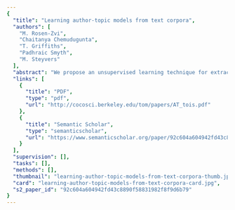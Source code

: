 ```yaml
---
{
  "title": "Learning author-topic models from text corpora",
  "authors": [
    "M. Rosen-Zvi",
    "Chaitanya Chemudugunta",
    "T. Griffiths",
    "Padhraic Smyth",
    "M. Steyvers"
  ],
  "abstract": "We propose an unsupervised learning technique for extracting information about authors and topics from large text collections. We model documents as if they were generated by a two-stage stochastic process. An author is represented by a probability distribution over topics, and each topic is represented as a probability distribution over words. The probability distribution over topics in a multi-author paper is a mixture of the distributions associated with the authors. The topic-word and author-topic distributions are learned from data in an unsupervised manner using a Markov chain Monte Carlo algorithm. We apply the methodology to three large text corpora: 150,000 abstracts from the CiteSeer digital library, 1740 papers from the Neural Information Processing Systems (NIPS) Conferences, and 121,000 emails from the Enron corporation. We discuss in detail the interpretation of the results discovered by the system including specific topic and author models, ranking of authors by topic and topics by author, parsing of abstracts by topics and authors, and detection of unusual papers by specific authors. Experiments based on perplexity scores for test documents and precision-recall for document retrieval are used to illustrate systematic differences between the proposed author-topic model and a number of alternatives. Extensions to the model, allowing for example, generalizations of the notion of an author, are also briefly discussed.",
  "links": [
    {
      "title": "PDF",
      "type": "pdf",
      "url": "http://cocosci.berkeley.edu/tom/papers/AT_tois.pdf"
    },
    {
      "title": "Semantic Scholar",
      "type": "semanticscholar",
      "url": "https://www.semanticscholar.org/paper/92c604a604942fd43c8890f58831982f8f9d6b79"
    }
  ],
  "supervision": [],
  "tasks": [],
  "methods": [],
  "thumbnail": "learning-author-topic-models-from-text-corpora-thumb.jpg",
  "card": "learning-author-topic-models-from-text-corpora-card.jpg",
  "s2_paper_id": "92c604a604942fd43c8890f58831982f8f9d6b79"
}
---
```


